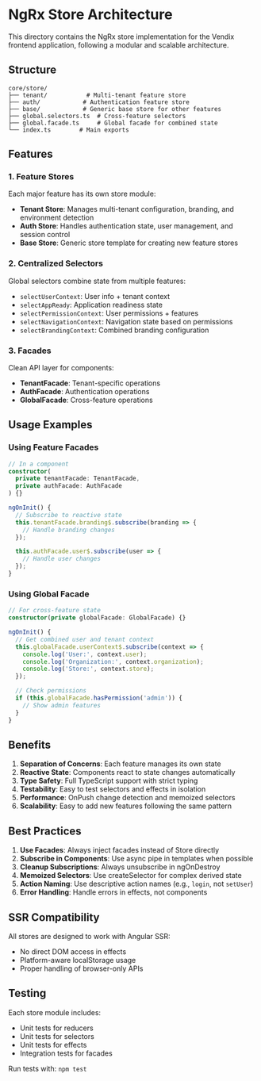 # NgRx Store Architecture

This directory contains the NgRx store implementation for the Vendix frontend application, following a modular and scalable architecture.

## Structure

```
core/store/
├── tenant/           # Multi-tenant feature store
├── auth/            # Authentication feature store
├── base/            # Generic base store for other features
├── global.selectors.ts  # Cross-feature selectors
├── global.facade.ts     # Global facade for combined state
└── index.ts        # Main exports
```

## Features

### 1. Feature Stores
Each major feature has its own store module:
- **Tenant Store**: Manages multi-tenant configuration, branding, and environment detection
- **Auth Store**: Handles authentication state, user management, and session control
- **Base Store**: Generic store template for creating new feature stores

### 2. Centralized Selectors
Global selectors combine state from multiple features:
- `selectUserContext`: User info + tenant context
- `selectAppReady`: Application readiness state
- `selectPermissionContext`: User permissions + features
- `selectNavigationContext`: Navigation state based on permissions
- `selectBrandingContext`: Combined branding configuration

### 3. Facades
Clean API layer for components:
- **TenantFacade**: Tenant-specific operations
- **AuthFacade**: Authentication operations
- **GlobalFacade**: Cross-feature operations

## Usage Examples

### Using Feature Facades
```typescript
// In a component
constructor(
  private tenantFacade: TenantFacade,
  private authFacade: AuthFacade
) {}

ngOnInit() {
  // Subscribe to reactive state
  this.tenantFacade.branding$.subscribe(branding => {
    // Handle branding changes
  });

  this.authFacade.user$.subscribe(user => {
    // Handle user changes
  });
}
```

### Using Global Facade
```typescript
// For cross-feature state
constructor(private globalFacade: GlobalFacade) {}

ngOnInit() {
  // Get combined user and tenant context
  this.globalFacade.userContext$.subscribe(context => {
    console.log('User:', context.user);
    console.log('Organization:', context.organization);
    console.log('Store:', context.store);
  });

  // Check permissions
  if (this.globalFacade.hasPermission('admin')) {
    // Show admin features
  }
}
```

## Benefits

1. **Separation of Concerns**: Each feature manages its own state
2. **Reactive State**: Components react to state changes automatically
3. **Type Safety**: Full TypeScript support with strict typing
4. **Testability**: Easy to test selectors and effects in isolation
5. **Performance**: OnPush change detection and memoized selectors
6. **Scalability**: Easy to add new features following the same pattern

## Best Practices

1. **Use Facades**: Always inject facades instead of Store directly
2. **Subscribe in Components**: Use async pipe in templates when possible
3. **Cleanup Subscriptions**: Always unsubscribe in ngOnDestroy
4. **Memoized Selectors**: Use createSelector for complex derived state
5. **Action Naming**: Use descriptive action names (e.g., `login`, not `setUser`)
6. **Error Handling**: Handle errors in effects, not components

## SSR Compatibility

All stores are designed to work with Angular SSR:
- No direct DOM access in effects
- Platform-aware localStorage usage
- Proper handling of browser-only APIs

## Testing

Each store module includes:
- Unit tests for reducers
- Unit tests for selectors
- Unit tests for effects
- Integration tests for facades

Run tests with: `npm test`